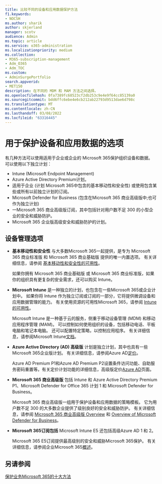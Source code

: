 ```yaml
---
title: 比较不同的设备和应用数据保护方法
f1.keywords:
- NOCSH
ms.author: sharik
author: skjerland
manager: scotv
audience: Admin
ms.topic: article
ms.service: o365-administration
ms.localizationpriority: medium
ms.collection:
- M365-subscription-management
- Adm_O365
- Adm_TOC
ms.custom:
- AdminSurgePortfolio
search.appverid:
- MET150
description: 在不同的 MDM 和 MAM 方法之间选择。
ms.openlocfilehash: 0fa7389fc68523cf2db253c9e4e9f64cc85139a0
ms.sourcegitcommit: bdd6ffc6ebe4e6cb212ab22793d9513dae6d798c
ms.translationtype: MT
ms.contentlocale: zh-CN
ms.lasthandoff: 03/08/2022
ms.locfileid: "63316445"
---
```

# <a name="options-for-protecting-your-devices-and-app-data"></a>用于保护设备和应用数据的选项

有几种方法可以使用适用于企业或企业的 Microsoft 365保护组织设备和数据。 可以使用以下独立计划：

- Intune (Microsoft Endpoint Management) 
- Azure Active Directory Premium计划。
- 适用于企业 (计划 Microsoft 365中包含的基本移动性和安全性) 或使用包含某些或所有以前独立计划的订阅。
- Microsoft Defender for Business (包含在Microsoft 365 商业高级版中;也可作为独立计划) 
- 一Microsoft 365 商业高级版订阅，其中包括针对用户数不足 300 的小型企业的安全和威胁防护。
- Microsoft 365 企业版高级安全和威胁防护的计划。

## <a name="device-management-options"></a>设备管理选项

- **基本移动性和安全性** 与大多数Microsoft 365一起提供，是专为 Microsoft 365 商业标准版 和 Microsoft 365 商业基础版 提供的唯一内置选项。 有关详细信息，请参阅 [基本移动性和安全性的可用性](../basic-mobility-security/choose-between-basic-mobility-and-security-and-intune.md#availability-of-basic-mobility-and-security-and-intune)。 

    如果你拥有 Microsoft 365 商业基础版 或 Microsoft 365 商业标准版，如果你的组织具有更复杂的安全需求，还可以购买 Intune。
 
- **Microsoft Intune** 是一种独立的计划，也包含在一些Microsoft 365或企业计划中。 如果你将 Intune 作为独立订阅或订阅的一部分，它将提供微调设备和应用数据管理的能力。 有关使用资源的可用性Microsoft 365，请参阅 [Intune 的可用性](../basic-mobility-security/choose-between-basic-mobility-and-security-and-intune.md#availability-of-basic-mobility-and-security-and-intune)。

    Microsoft Intune 是一种基于云的服务，侧重于移动设备管理 (MDM) 和移动应用程序管理 (MAM)。 可以控制如何使用组织的设备，包括移动电话、平板电脑和笔记本电脑。 还可以配置特定策略，以控制应用程序。 有关详细信息，请参阅Microsoft Intune[文档](/mem/intune/)。

- **Azure Active Directory (AD) 高级版** 计划是独立计划，其中也具有一些Microsoft 365企业版计划。 有关详细信息，请参阅Azure AD[定价](https://azure.microsoft.com/pricing/details/active-directory/)。

     Azure AD Premium P1和Azure AD Premium P2设置条件访问功能、自助服务密码重置等。有关定价计划功能的详细信息，高级版定价[Azure AD](https://azure.microsoft.com/pricing/details/active-directory/)页面。

- **Microsoft 365 商业高级版** 包括 Intune 和 Azure Active Directory Premium P1、Microsoft Defender for Office 365 计划 1 和 Microsoft Defender for Business。 
 
    Microsoft 365 商业高级版一组用于保护设备和应用数据的策略模板。 它为用户数不足 300 的大多数企业提供了级别良好的安全和威胁防护。 有关详细信息，请参阅 [Microsoft 365 商业高级版 Overview](../../business-premium/index.md) 和 [Overview of Microsoft Defender for Business](../../security/defender-business/mdb-overview.md)。

- **Microsoft 365订阅包括** Microsoft Intune E5 还包括高级Azure AD 1 和 2。

    Microsoft 365 E5订阅提供最高级别的安全和威胁Microsoft 365保护。 有关详细信息，请参阅企业Microsoft 365[概述](../../enterprise/microsoft-365-overview.md)。

## <a name="see-also"></a>另请参阅

[保护业务Microsoft 365的十大方法](../security-and-compliance/secure-your-business-data.md)
